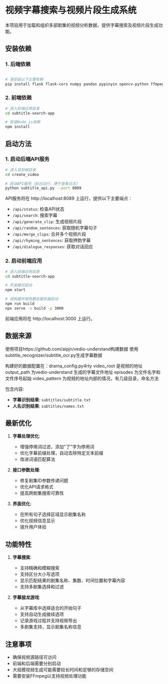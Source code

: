 # 视频字幕搜索与视频片段生成系统
本项目用于加载和组织多部剧集的视频分析数据，提供字幕搜索及视频片段生成功能。

## 安装依赖

### 1. 后端依赖

```bash

# 请安装以下主要依赖
pip install flask flask-cors numpy pandas pypinyin opencv-python ffmpeg-python
```

### 2. 前端依赖

```bash
# 进入前端应用目录
cd subtitle-search-app

# 安装Node.js依赖
npm install
```

## 启动方法

### 1. 启动后端API服务

```bash
# 进入项目根目录
cd create_video

# 启动API服务（前台运行，便于查看日志）
python subtitle_api.py --port 8089
```

API服务将在 http://localhost:8089 上运行，提供以下主要端点：
- `/api/status`: 检查API状态
- `/api/search`: 搜索字幕
- `/api/generate_clip`: 生成视频片段
- `/api/random_sentences`: 获取随机字幕句子
- `/api/merge_clips`: 合并多个视频片段
- `/api/rhyming_sentences`: 获取押韵字幕
- `/api/dialogue_responses`: 获取对话回应

### 2. 启动前端应用

```bash
# 进入前端应用目录
cd subtitle-search-app

# 开发模式启动
npm start

# 或构建并使用静态服务器启动
npm run build
npx serve -s build -p 3000
```

前端应用将在 http://localhost:3000 上运行。

## 数据来源

使用项目https://github.com/aipjn/vedio-understand构建数据
使用subtitle_recognizer/subtitle_ocr.py生成字幕数据

构建好的数据配置在：drama_config.py4rty
video_root 是视频的地址
output_path 为vedio-understand 生成的字幕文件地址
episodes 为文件名字和文件序号起始
video_pattern 为视频的地址内部的情况，有几级目录，命名方法


包含内容:
- **字幕识别结果**: `subtitles/subtitle.txt`
- **人名识别结果**: `subtitles/names.txt`

## 最新优化

1. **字幕处理优化**:
   - 增强停用词过滤，添加"了"字为停用词
   - 优化字幕前缀处理，自动去除特定文本前缀
   - 改进词语匹配算法

2. **接口参数处理**:
   - 修复剧集ID参数传递问题
   - 优化API请求格式
   - 提高跨剧集搜索可靠性

3. **界面优化**:
   - 在所有句子选择区域显示剧集名称
   - 优化视频信息显示
   - 提升用户体验

## 功能特性

1. **字幕搜索**:
   - 支持精确和模糊搜索
   - 支持区分大小写选项
   - 显示匹配结果的剧集名称、集数、时间位置和字幕内容
   - 支持多剧集选择和过滤

2. **字幕接龙游戏**:
   - 从字幕库中选择适合的开始句子
   - 支持自动生成接续选项
   - 记录游戏过程并支持视频导出
   - 多剧集支持，显示剧集名称信息

## 注意事项

- 确保视频源路径可访问
- 前端和后端需要分别启动
- 大规模视频生成可能需要较长时间和足够的存储空间
- 需要安装FFmpeg以支持视频处理功能

